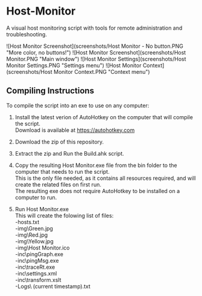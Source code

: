# Host-Monitor
A visual host monitoring script with tools for remote administration and troubleshooting.

![Host Monitor Screenshot](screenshots/Host Monitor - No button.PNG "More color, no buttons!")
![Host Monitor Screenshot](screenshots/Host Monitor.PNG "Main window")
![Host Monitor Settings](screenshots/Host Monitor Settings.PNG "Settings menu")
![Host Monitor Context](screenshots/Host Monitor Context.PNG "Context menu")

## Compiling Instructions
To compile the script into an exe to use on any computer:  

1. Install the latest verion of AutoHotkey on the computer that will compile the script.  
   Download is available at https://autohotkey.com

2. Download the zip of this repository.

3. Extract the zip and Run the Build.ahk script.

4. Copy the resulting Host Monitor.exe file from the bin folder to the computer that needs to run the script.  
   This is the only file needed, as it contains all resources required, and will create the related files on first run.  
   The resulting exe does not require AutoHotkey to be installed on a computer to run.

5. Run Host Monitor.exe  
   This will create the folowing list of files:  
   -hosts.txt  
   -img\Green.jpg  
   -img\Red.jpg  
   -img\Yellow.jpg  
   -img\Host Monitor.ico  
   -inc\pingGraph.exe  
   -inc\pingMsg.exe  
   -inc\traceRt.exe  
   -inc\settings.xml  
   -inc\transform.xslt  
   -Logs\ (current timestamp).txt
